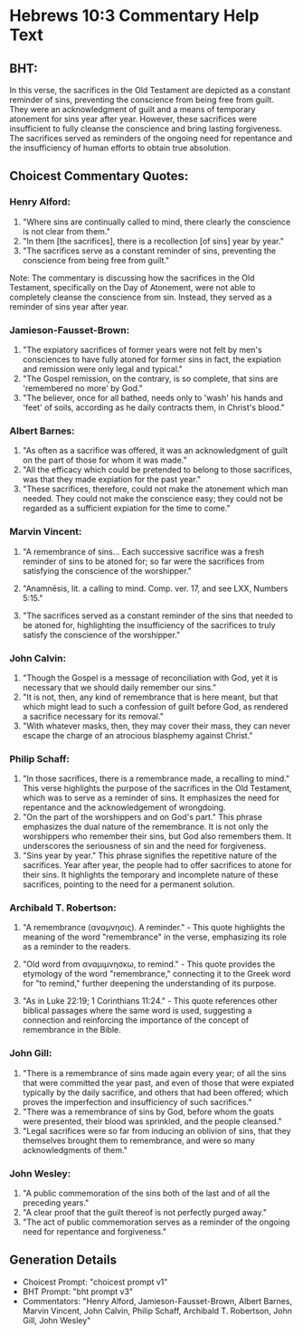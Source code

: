 # Hebrews 10:3 Commentary Help Text

## BHT:
In this verse, the sacrifices in the Old Testament are depicted as a constant reminder of sins, preventing the conscience from being free from guilt. They were an acknowledgment of guilt and a means of temporary atonement for sins year after year. However, these sacrifices were insufficient to fully cleanse the conscience and bring lasting forgiveness. The sacrifices served as reminders of the ongoing need for repentance and the insufficiency of human efforts to obtain true absolution.

## Choicest Commentary Quotes:
### Henry Alford:
1. "Where sins are continually called to mind, there clearly the conscience is not clear from them."
2. "In them [the sacrifices], there is a recollection [of sins] year by year."
3. "The sacrifices serve as a constant reminder of sins, preventing the conscience from being free from guilt."

Note: The commentary is discussing how the sacrifices in the Old Testament, specifically on the Day of Atonement, were not able to completely cleanse the conscience from sin. Instead, they served as a reminder of sins year after year.

### Jamieson-Fausset-Brown:
1. "The expiatory sacrifices of former years were not felt by men's consciences to have fully atoned for former sins in fact, the expiation and remission were only legal and typical."
2. "The Gospel remission, on the contrary, is so complete, that sins are 'remembered no more' by God."
3. "The believer, once for all bathed, needs only to 'wash' his hands and 'feet' of soils, according as he daily contracts them, in Christ's blood."

### Albert Barnes:
1. "As often as a sacrifice was offered, it was an acknowledgment of guilt on the part of those for whom it was made."
2. "All the efficacy which could be pretended to belong to those sacrifices, was that they made expiation for the past year."
3. "These sacrifices, therefore, could not make the atonement which man needed. They could not make the conscience easy; they could not be regarded as a sufficient expiation for the time to come."

### Marvin Vincent:
1. "A remembrance of sins... Each successive sacrifice was a fresh reminder of sins to be atoned for; so far were the sacrifices from satisfying the conscience of the worshipper." 

2. "Anamnēsis, lit. a calling to mind. Comp. ver. 17, and see LXX, Numbers 5:15." 

3. "The sacrifices served as a constant reminder of the sins that needed to be atoned for, highlighting the insufficiency of the sacrifices to truly satisfy the conscience of the worshipper."

### John Calvin:
1. "Though the Gospel is a message of reconciliation with God, yet it is necessary that we should daily remember our sins."
2. "It is not, then, any kind of remembrance that is here meant, but that which might lead to such a confession of guilt before God, as rendered a sacrifice necessary for its removal."
3. "With whatever masks, then, they may cover their mass, they can never escape the charge of an atrocious blasphemy against Christ."

### Philip Schaff:
1. "In those sacrifices, there is a remembrance made, a recalling to mind." This verse highlights the purpose of the sacrifices in the Old Testament, which was to serve as a reminder of sins. It emphasizes the need for repentance and the acknowledgement of wrongdoing.
2. "On the part of the worshippers and on God's part." This phrase emphasizes the dual nature of the remembrance. It is not only the worshippers who remember their sins, but God also remembers them. It underscores the seriousness of sin and the need for forgiveness.
3. "Sins year by year." This phrase signifies the repetitive nature of the sacrifices. Year after year, the people had to offer sacrifices to atone for their sins. It highlights the temporary and incomplete nature of these sacrifices, pointing to the need for a permanent solution.

### Archibald T. Robertson:
1. "A remembrance (αναμνησις). A reminder." - This quote highlights the meaning of the word "remembrance" in the verse, emphasizing its role as a reminder to the readers.

2. "Old word from αναμιμνησκω, to remind." - This quote provides the etymology of the word "remembrance," connecting it to the Greek word for "to remind," further deepening the understanding of its purpose.

3. "As in Luke 22:19; 1 Corinthians 11:24." - This quote references other biblical passages where the same word is used, suggesting a connection and reinforcing the importance of the concept of remembrance in the Bible.

### John Gill:
1. "There is a remembrance of sins made again every year; of all the sins that were committed the year past, and even of those that were expiated typically by the daily sacrifice, and others that had been offered; which proves the imperfection and insufficiency of such sacrifices."
2. "There was a remembrance of sins by God, before whom the goats were presented, their blood was sprinkled, and the people cleansed."
3. "Legal sacrifices were so far from inducing an oblivion of sins, that they themselves brought them to remembrance, and were so many acknowledgments of them."

### John Wesley:
1. "A public commemoration of the sins both of the last and of all the preceding years." 
2. "A clear proof that the guilt thereof is not perfectly purged away." 
3. "The act of public commemoration serves as a reminder of the ongoing need for repentance and forgiveness."


## Generation Details
- Choicest Prompt: "choicest prompt v1"
- BHT Prompt: "bht prompt v3"
- Commentators: "Henry Alford, Jamieson-Fausset-Brown, Albert Barnes, Marvin Vincent, John Calvin, Philip Schaff, Archibald T. Robertson, John Gill, John Wesley"
